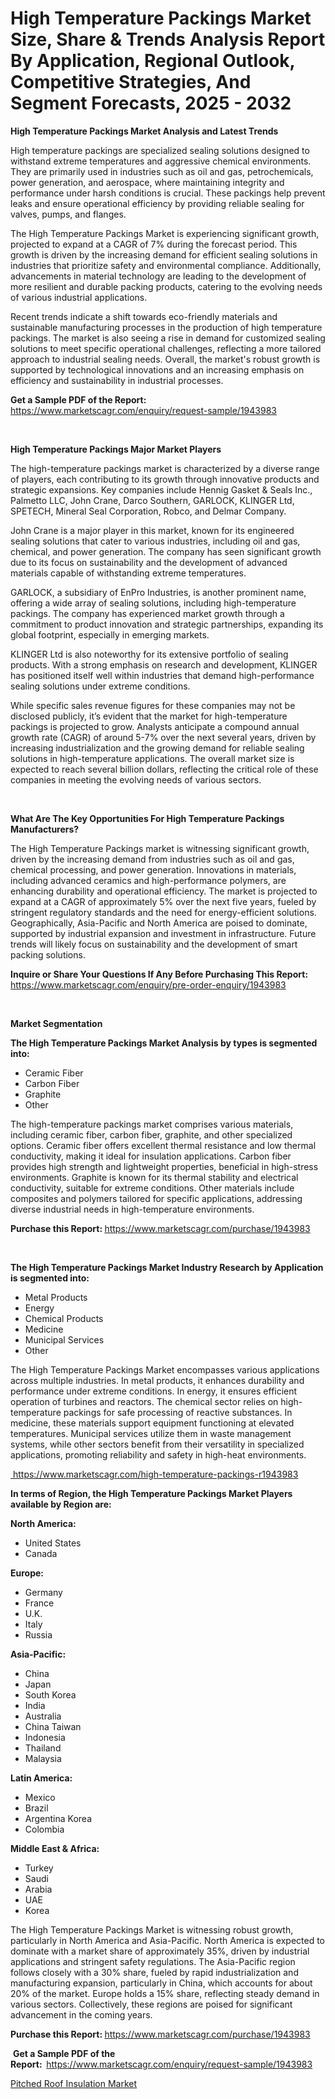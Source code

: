 <p><h1>High Temperature Packings Market Size, Share & Trends Analysis Report By Application, Regional Outlook, Competitive Strategies, And Segment Forecasts, 2025 - 2032</h1></p><p><strong>High Temperature Packings Market Analysis and Latest Trends</strong></p>
<p><p>High temperature packings are specialized sealing solutions designed to withstand extreme temperatures and aggressive chemical environments. They are primarily used in industries such as oil and gas, petrochemicals, power generation, and aerospace, where maintaining integrity and performance under harsh conditions is crucial. These packings help prevent leaks and ensure operational efficiency by providing reliable sealing for valves, pumps, and flanges.</p><p>The High Temperature Packings Market is experiencing significant growth, projected to expand at a CAGR of 7% during the forecast period. This growth is driven by the increasing demand for efficient sealing solutions in industries that prioritize safety and environmental compliance. Additionally, advancements in material technology are leading to the development of more resilient and durable packing products, catering to the evolving needs of various industrial applications.</p><p>Recent trends indicate a shift towards eco-friendly materials and sustainable manufacturing processes in the production of high temperature packings. The market is also seeing a rise in demand for customized sealing solutions to meet specific operational challenges, reflecting a more tailored approach to industrial sealing needs. Overall, the market's robust growth is supported by technological innovations and an increasing emphasis on efficiency and sustainability in industrial processes.</p></p>
<p><strong>Get a Sample PDF of the Report:&nbsp;</strong> <a href="https://www.marketscagr.com/enquiry/request-sample/1943983?utm_campaign=2935&utm_medium=2&utm_source=Github&utm_content=ia&utm_term=31032025&utm_id=high-temperature-packings">https://www.marketscagr.com/enquiry/request-sample/1943983</a></p>
<p>&nbsp;</p>
<p><strong>High Temperature Packings Major Market Players</strong></p>
<p><p>The high-temperature packings market is characterized by a diverse range of players, each contributing to its growth through innovative products and strategic expansions. Key companies include Hennig Gasket & Seals Inc., Palmetto LLC, John Crane, Darco Southern, GARLOCK, KLINGER Ltd, SPETECH, Mineral Seal Corporation, Robco, and Delmar Company.</p><p>John Crane is a major player in this market, known for its engineered sealing solutions that cater to various industries, including oil and gas, chemical, and power generation. The company has seen significant growth due to its focus on sustainability and the development of advanced materials capable of withstanding extreme temperatures.</p><p>GARLOCK, a subsidiary of EnPro Industries, is another prominent name, offering a wide array of sealing solutions, including high-temperature packings. The company has experienced market growth through a commitment to product innovation and strategic partnerships, expanding its global footprint, especially in emerging markets.</p><p>KLINGER Ltd is also noteworthy for its extensive portfolio of sealing products. With a strong emphasis on research and development, KLINGER has positioned itself well within industries that demand high-performance sealing solutions under extreme conditions.</p><p>While specific sales revenue figures for these companies may not be disclosed publicly, it’s evident that the market for high-temperature packings is projected to grow. Analysts anticipate a compound annual growth rate (CAGR) of around 5-7% over the next several years, driven by increasing industrialization and the growing demand for reliable sealing solutions in high-temperature applications. The overall market size is expected to reach several billion dollars, reflecting the critical role of these companies in meeting the evolving needs of various sectors.</p></p>
<p>&nbsp;</p>
<p><strong>What Are The Key Opportunities For High Temperature Packings Manufacturers?</strong></p>
<p><p>The High Temperature Packings market is witnessing significant growth, driven by the increasing demand from industries such as oil and gas, chemical processing, and power generation. Innovations in materials, including advanced ceramics and high-performance polymers, are enhancing durability and operational efficiency. The market is projected to expand at a CAGR of approximately 5% over the next five years, fueled by stringent regulatory standards and the need for energy-efficient solutions. Geographically, Asia-Pacific and North America are poised to dominate, supported by industrial expansion and investment in infrastructure. Future trends will likely focus on sustainability and the development of smart packing solutions.</p></p>
<p><strong>Inquire or Share Your Questions If Any Before Purchasing This Report:</strong> <a href="https://www.marketscagr.com/enquiry/pre-order-enquiry/1943983?utm_campaign=2935&utm_medium=2&utm_source=Github&utm_content=ia&utm_term=31032025&utm_id=high-temperature-packings">https://www.marketscagr.com/enquiry/pre-order-enquiry/1943983</a></p>
<p>&nbsp;</p>
<p><strong>Market Segmentation</strong></p>
<p><strong>The High Temperature Packings Market Analysis by types is segmented into:</strong></p>
<p><ul><li>Ceramic Fiber</li><li>Carbon Fiber</li><li>Graphite</li><li>Other</li></ul></p>
<p><p>The high-temperature packings market comprises various materials, including ceramic fiber, carbon fiber, graphite, and other specialized options. Ceramic fiber offers excellent thermal resistance and low thermal conductivity, making it ideal for insulation applications. Carbon fiber provides high strength and lightweight properties, beneficial in high-stress environments. Graphite is known for its thermal stability and electrical conductivity, suitable for extreme conditions. Other materials include composites and polymers tailored for specific applications, addressing diverse industrial needs in high-temperature environments.</p></p>
<p><strong>Purchase this Report:&nbsp;</strong><a href="https://www.marketscagr.com/purchase/1943983?utm_campaign=2935&utm_medium=2&utm_source=Github&utm_content=ia&utm_term=31032025&utm_id=high-temperature-packings">https://www.marketscagr.com/purchase/1943983</a></p>
<p>&nbsp;</p>
<p><strong>The High Temperature Packings Market Industry Research by Application is segmented into:</strong></p>
<p><ul><li>Metal Products</li><li>Energy</li><li>Chemical Products</li><li>Medicine</li><li>Municipal Services</li><li>Other</li></ul></p>
<p><p>The High Temperature Packings Market encompasses various applications across multiple industries. In metal products, it enhances durability and performance under extreme conditions. In energy, it ensures efficient operation of turbines and reactors. The chemical sector relies on high-temperature packings for safe processing of reactive substances. In medicine, these materials support equipment functioning at elevated temperatures. Municipal services utilize them in waste management systems, while other sectors benefit from their versatility in specialized applications, promoting reliability and safety in high-heat environments.</p></p>
<p><a href="https://www.marketscagr.com/high-temperature-packings-r1943983?utm_campaign=2935&utm_medium=2&utm_source=Github&utm_content=ia&utm_term=31032025&utm_id=high-temperature-packings">&nbsp;https://www.marketscagr.com/high-temperature-packings-r1943983</a></p>
<p><strong>In terms of Region, the High Temperature Packings Market Players available by Region are:</strong></p>
<p>
    <p> <strong> North America: </strong>
        <ul>
            <li>United States</li>
            <li>Canada</li>
        </ul>
        </p> 
    <p> <strong> Europe: </strong>
        <ul>
            <li>Germany</li>
            <li>France</li>
            <li>U.K.</li>
            <li>Italy</li>
            <li>Russia</li>
        </ul>
        </p> 
    <p> <strong> Asia-Pacific: </strong>
        <ul>
            <li>China</li>
            <li>Japan</li>
            <li>South Korea</li>
            <li>India</li>
            <li>Australia</li>
            <li>China Taiwan</li>
            <li>Indonesia</li>
            <li>Thailand</li>
            <li>Malaysia</li>
        </ul>
        </p> 
    <p> <strong> Latin America: </strong>
        <ul>
            <li>Mexico</li>
            <li>Brazil</li>
            <li>Argentina Korea</li>
            <li>Colombia</li>
        </ul>
        </p> 
    <p> <strong> Middle East & Africa: </strong>
        <ul>
            <li>Turkey</li>
            <li>Saudi</li>
            <li>Arabia</li>
            <li>UAE</li>
            <li>Korea</li>
        </ul>
    </p>
    </p>
<p><p>The High Temperature Packings Market is witnessing robust growth, particularly in North America and Asia-Pacific. North America is expected to dominate with a market share of approximately 35%, driven by industrial applications and stringent safety regulations. The Asia-Pacific region follows closely with a 30% share, fueled by rapid industrialization and manufacturing expansion, particularly in China, which accounts for about 20% of the market. Europe holds a 15% share, reflecting steady demand in various sectors. Collectively, these regions are poised for significant advancement in the coming years.</p></p>
<p><strong>Purchase this Report: </strong><a href="https://www.marketscagr.com/purchase/1943983?utm_campaign=2935&utm_medium=2&utm_source=Github&utm_content=ia&utm_term=31032025&utm_id=high-temperature-packings">https://www.marketscagr.com/purchase/1943983</a></p>
<p>&nbsp;<strong>Get a Sample PDF of the Report:&nbsp;&nbsp;</strong><a href="https://www.marketscagr.com/enquiry/request-sample/1943983?utm_campaign=2935&utm_medium=2&utm_source=Github&utm_content=ia&utm_term=31032025&utm_id=high-temperature-packings">https://www.marketscagr.com/enquiry/request-sample/1943983</a></p>
<p><strong></strong></p>
<p><p><a href="https://github.com/djibenesha/Market-Research-Report-List-1/blob/main/pitched-roof-insulation-market.md?utm_campaign=2935&utm_medium=2&utm_source=Github&utm_content=ia&utm_term=31032025&utm_id=high-temperature-packings">Pitched Roof Insulation Market</a></p></p>